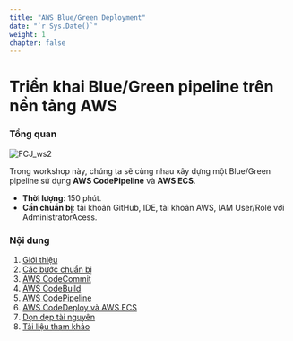 ```yaml
---
title: "AWS Blue/Green Deployment"
date: "`r Sys.Date()`"
weight: 1
chapter: false
---
```


# Triển khai Blue/Green pipeline trên nền tảng AWS

### Tổng quan

![FCJ_ws2](/images/1.introduce/aws.png)

Trong workshop này, chúng ta sẽ cùng nhau xây dựng một Blue/Green pipeline sử dụng **AWS CodePipeline** và **AWS ECS**.

- **Thời lượng**: 150 phút.
- **Cần chuẩn bị**: tài khoản GitHub, IDE, tài khoản AWS, IAM User/Role với AdministratorAcess.

### Nội dung

1.  [Giới thiệu](1-Introduce/)
2.  [Các bước chuẩn bị](2-Prerequiste/)
3.  [AWS CodeCommit](3-codecommit/)
4.  [AWS CodeBuild](4-codebuild/)
5.  [AWS CodePipeline](5-codepipeline/)
6.  [AWS CodeDeploy và AWS ECS](6-codedeploy/)
7.  [Dọn dẹp tài nguyên](7-cleanup/)
8.  [Tài liệu tham khảo](8-ref/)
